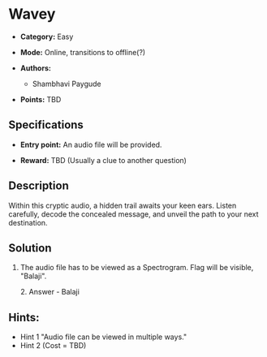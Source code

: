 # Wavey

* **Category:** Easy
* **Mode:** Online, transitions to offline(?)
* **Authors:**
  * Shambhavi Paygude

* **Points:** TBD

## Specifications

* **Entry point:** An audio file will be provided. 

* **Reward:** TBD (Usually a clue to another question)

## Description

Within this cryptic audio, a hidden trail awaits your keen ears. Listen carefully, decode the concealed message, and unveil the path to your next destination.

## Solution

1. The audio file has to be viewed as a Spectrogram. Flag will be visible, "Balaji".

   2. Answer - Balaji

## Hints:

 -  Hint 1 "Audio file can be viewed in multiple ways."
 -  Hint 2 (Cost = TBD)
